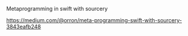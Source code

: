 Metaprogramming in swift with sourcery

https://medium.com/@orron/meta-programming-swift-with-sourcery-3843eafb248
